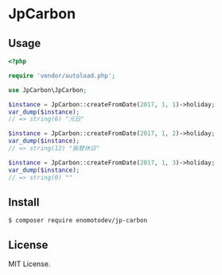 # JpCarbon

## Usage

```php
<?php

require 'vendor/autoload.php';

use JpCarbon\JpCarbon;

$instance = JpCarbon::createFromDate(2017, 1, 1)->holiday;
var_dump($instance);
// => string(6) "元日"

$instance = JpCarbon::createFromDate(2017, 1, 2)->holiday;
var_dump($instance);
// => string(12) "振替休日"

$instance = JpCarbon::createFromDate(2017, 1, 3)->holiday;
var_dump($instance);
// => string(0) ""
```

## Install

```
$ composer require enomotodev/jp-carbon
```

## License

MIT License.